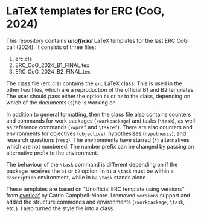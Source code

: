 # LaTeX templates for ERC (CoG, 2024)

This repository contains **_unofficial_** LaTeX templates for the last ERC CoG call (2024). It consists of three files:

 1. erc.cls
 2. ERC_CoG_2024_B1_FINAL.tex
 3. ERC_CoG_2024_B2_FINAL.tex

The class file (erc.cls) contains the `erc` LaTeX class. This is used in the other two files, which are a reproduction of the official B1 and B2 templates. The user should pass either the option `b1` or `b2` to the class, depending on which of the documents (s)he is working on.

In addition to general formatting, then the class file also contains counters and commands for work packages (`\workpackage`) and tasks (`\task`), as well as reference commands (`\wpref` and `\tskref`). There are also counters and environments for objectives (`objective`), hypothesises (`hypothesis`), and research questions (`resq`). The environments have starred (`*`) alternatives which are not numbered. The number prefix can be changed by passing an alternative prefix to the environment.

The behaviour of the `\task` command is different depending on if the package receives the `b1` or `b2` option. In `b1` a `\task` must be within a `description` environment, while in `b2` `\task` stands alone.

These templates are based on "Unofficial ERC template using versions" from [overleaf]([https://www.example.com](https://www.overleaf.com/latex/templates/unofficial-erc-template-using-versions/zyqqjfbckwqc)https://www.overleaf.com/latex/templates/unofficial-erc-template-using-versions/zyqqjfbckwqc) by Catrin Campbell-Moore. I removed `versions` support and added the structure commonds and environments (`\workpackage`, `\task`, etc.). I also turned the style file into a class.
